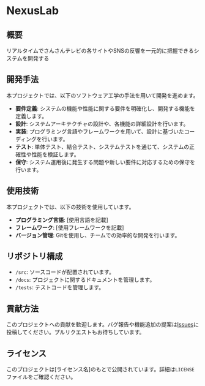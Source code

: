 # NexusLab

## 概要
リアルタイムでさんさんテレビの各サイトやSNSの反響を一元的に把握できるシステムを開発する

## 開発手法
本プロジェクトでは、以下のソフトウェア工学の手法を用いて開発を進めます。

- **要件定義**: システムの機能や性能に関する要件を明確化し、開発する機能を定義します。
- **設計**: システムアーキテクチャの設計や、各機能の詳細設計を行います。
- **実装**: プログラミング言語やフレームワークを用いて、設計に基づいたコーディングを行います。
- **テスト**: 単体テスト、結合テスト、システムテストを通じて、システムの正確性や性能を検証します。
- **保守**: システム運用後に発生する問題や新しい要件に対応するための保守を行います。

## 使用技術
本プロジェクトでは、以下の技術を使用しています。

- **プログラミング言語**: [使用言語を記載]
- **フレームワーク**: [使用フレームワークを記載]
- **バージョン管理**: Gitを使用し、チームでの効率的な開発を行います。

## リポジトリ構成
- `/src`: ソースコードが配置されています。
- `/docs`: プロジェクトに関するドキュメントを管理します。
- `/tests`: テストコードを管理します。

## 貢献方法
このプロジェクトへの貢献を歓迎します。バグ報告や機能追加の提案は[Issues](リンク)に投稿してください。プルリクエストもお待ちしています。

## ライセンス
このプロジェクトは[ライセンス名]のもとで公開されています。詳細は`LICENSE`ファイルをご確認ください。

